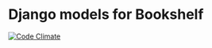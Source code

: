 # Django models for Bookshelf

[![Code Climate](https://codeclimate.com/github/tomi77/node-bookshelf-django/badges/gpa.svg)](https://codeclimate.com/github/tomi77/node-bookshelf-django)
